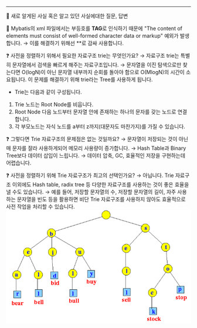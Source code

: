 
---

🍎 새로 알게된 사실 혹은 알고 있던 사실에대한 질문, 답변

🍏 Mybatis의 xml 파일에서는 부등호를 **TAG**로 인식하기 때문에 "The content of elements must consist of well-formed character data or markup" 예외가 발생합니다.
→ 이를 해결하기 위해선 **<![CDATA[Content]]>로 감싸 사용합니다.

❓ 사전을 정렬하기 위해서 필요한 자료구조 trie는 무엇인가요?
→ 자료구조 trie는 특별히 문자열에서 검색을 빠르게 해주는 자료구조입니다.
→ 문자열을 이진 탐색으로만 찾는다면 O(logN)이 아닌 문자열 내부까지 순회를 돌아야 함으로 O(MlogN)의 시간이 소요됩니다. 이 문제를 해결하기 위해 trie라는 Tree를 사용하게 됩니다.
- Trie는 다음과 같이 구성됩니다.
1. Trie 노드는 Root Node를 비웁니다.
2. Root Node 다음 노드부터 문자열 안에 존재하는 하나의 문자를 갖는 노드로 연결합니다.
3. 각 부모노드는 자식 노드를 a부터 z까지(대문자도 마찬가지)를 가질 수 있습니다.

❓ 그렇다면 Trie 자료구조의 문제점은 없는 것일까요?
→ 문자열이 저장되는 것이 아닌 매 문자를 잘라 사용하게되어 메모리 사용량이 증가합니다.
→ Hash Table과 Binary Tree보다 데이터 삽입이 느립니다.
→ 데이터 압축, GC, 효율적인 저장을 구현하는데 어렵습니다.

❓ 사전을 정렬하기 위해 Trie 자료구조가 최고의 선택인가요?
→ 아닙니다. Trie 자료구조 이외에도 Hash table, radix tree 등 다양한 자료구조를 사용하는 것이 좋은 효율을 낼 수도 있습니다.
→ 예를 들어, 저장할 문자열의 수, 저장할 문자열의 길이, 자주 사용하는 문자열을 빈도 등을 활용하면 비단 Trie 자료구조를 사용하지 않아도 효율적으로 사전 작업을 처리할 수 있습니다.
![TrieTree](image/trieTreeImage.gif)